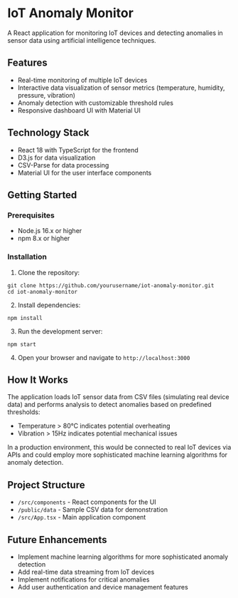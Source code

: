 # IoT Anomaly Monitor

A React application for monitoring IoT devices and detecting anomalies in sensor data using artificial intelligence techniques.

## Features

- Real-time monitoring of multiple IoT devices
- Interactive data visualization of sensor metrics (temperature, humidity, pressure, vibration)
- Anomaly detection with customizable threshold rules
- Responsive dashboard UI with Material UI

## Technology Stack

- React 18 with TypeScript for the frontend
- D3.js for data visualization
- CSV-Parse for data processing
- Material UI for the user interface components

## Getting Started

### Prerequisites

- Node.js 16.x or higher
- npm 8.x or higher

### Installation

1. Clone the repository:
```
git clone https://github.com/yourusername/iot-anomaly-monitor.git
cd iot-anomaly-monitor
```

2. Install dependencies:
```
npm install
```

3. Run the development server:
```
npm start
```

4. Open your browser and navigate to `http://localhost:3000`

## How It Works

The application loads IoT sensor data from CSV files (simulating real device data) and performs analysis to detect anomalies based on predefined thresholds:

- Temperature > 80°C indicates potential overheating
- Vibration > 15Hz indicates potential mechanical issues

In a production environment, this would be connected to real IoT devices via APIs and could employ more sophisticated machine learning algorithms for anomaly detection.

## Project Structure

- `/src/components` - React components for the UI
- `/public/data` - Sample CSV data for demonstration
- `/src/App.tsx` - Main application component

## Future Enhancements

- Implement machine learning algorithms for more sophisticated anomaly detection
- Add real-time data streaming from IoT devices
- Implement notifications for critical anomalies
- Add user authentication and device management features 